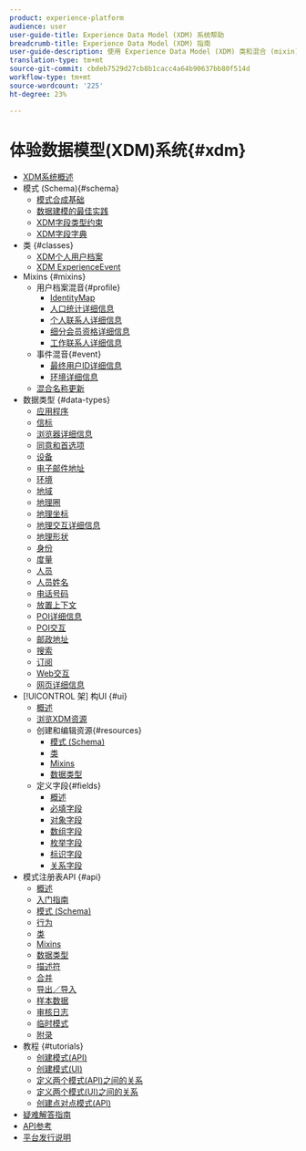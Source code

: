 ```yaml
---
product: experience-platform
audience: user
user-guide-title: Experience Data Model (XDM) 系统帮助
breadcrumb-title: Experience Data Model (XDM) 指南
user-guide-description: 使用 Experience Data Model (XDM) 类和混合 (mixin) 来标准化体验数据。
translation-type: tm+mt
source-git-commit: cbdeb7529d27cb8b1cacc4a64b90637bb80f514d
workflow-type: tm+mt
source-wordcount: '225'
ht-degree: 23%

---
```



# 体验数据模型(XDM)系统{#xdm}

* [XDM系统概述](home.md)
* 模式 (Schema){#schema}
   * [模式合成基础](schema/composition.md)
   * [数据建模的最佳实践](schema/best-practices.md)
   * [XDM字段类型约束](schema/field-constraints.md)
   * [XDM字段字典](schema/field-dictionary.md)
* 类 {#classes}
   * [XDM个人用户档案](./classes/individual-profile.md)
   * [XDM ExperienceEvent](./classes/experienceevent.md)
* Mixins {#mixins}
   * 用户档案混音{#profile}
      * [IdentityMap](./mixins/profile/identitymap.md)
      * [人口统计详细信息](./mixins/profile/person-details.md)
      * [个人联系人详细信息](./mixins/profile/personal-details.md)
      * [细分会员资格详细信息](./mixins/profile/segmentation.md)
      * [工作联系人详细信息](./mixins/profile/work-details.md)
   * 事件混音{#event}
      * [最终用户ID详细信息](./mixins/event/enduserids.md)
      * [环境详细信息](./mixins/event/environment-details.md)
   * [混合名称更新](./mixins/name-updates.md)
* 数据类型 {#data-types}
   * [应用程序](./data-types/application.md)
   * [信标](./data-types/beacon.md)
   * [浏览器详细信息](./data-types/browser-details.md)
   * [同意和首选项](./data-types/consents.md)
   * [设备](./data-types/device.md)
   * [电子邮件地址](./data-types/email-address.md)
   * [环境](./data-types/environment.md)
   * [地域](./data-types/geo.md)
   * [地理圈](./data-types/geo-circle.md)
   * [地理坐标](./data-types/geo-coordinates.md)
   * [地理交互详细信息](./data-types/geo-interaction-details.md)
   * [地理形状](./data-types/geo-shape.md)
   * [身份](./data-types/identity.md)
   * [度量](./data-types/measure.md)
   * [人员](./data-types/person.md)
   * [人员姓名](./data-types/person-name.md)
   * [电话号码](./data-types/phone-number.md)
   * [放置上下文](./data-types/place-context.md)
   * [POI详细信息](./data-types/poi-details.md)
   * [POI交互](./data-types/poi-interaction.md)
   * [邮政地址](./data-types/postal-address.md)
   * [ 搜索](./data-types/search.md)
   * [订阅](./data-types/subscription.md)
   * [Web交互](./data-types/web-interactions.md)
   * [网页详细信息](./data-types/webpage-details.md)
* [!UICONTROL 架] 构UI  {#ui}
   * [概述](./ui/overview.md)
   * [浏览XDM资源](./ui/explore.md)
   * 创建和编辑资源{#resources}
      * [模式 (Schema)](./ui/resources/schemas.md)
      * [类](./ui/resources/classes.md)
      * [Mixins](./ui/resources/mixins.md)
      * [数据类型](./ui/resources/data-types.md)
   * 定义字段{#fields}
      * [概述](./ui/fields/overview.md)
      * [必填字段](./ui/fields/required.md)
      * [对象字段](./ui/fields/object.md)
      * [数组字段](./ui/fields/array.md)
      * [枚举字段](./ui/fields/enum.md)
      * [标识字段](./ui/fields/identity.md)
      * [关系字段](./ui/fields/relationship.md)
* 模式注册表API {#api}
   * [概述](api/overview.md)
   * [入门指南](api/getting-started.md)
   * [模式 (Schema)](api/schemas.md)
   * [行为](api/behaviors.md)
   * [类](api/classes.md)
   * [Mixins](api/mixins.md)
   * [数据类型](api/data-types.md)
   * [描述符](api/descriptors.md)
   * [合并](api/unions.md)
   * [导出／导入](api/export-import.md)
   * [样本数据](api/sample-data.md)
   * [审核日志](api/audit-log.md)
   * [临时模式](api/ad-hoc.md)
   * [附录](api/appendix.md)
* 教程 {#tutorials}
   * [创建模式(API)](tutorials/create-schema-api.md)
   * [创建模式(UI)](tutorials/create-schema-ui.md)
   * [定义两个模式(API)之间的关系](tutorials/relationship-api.md)
   * [定义两个模式(UI)之间的关系](tutorials/relationship-ui.md)
   * [创建点对点模式(API)](tutorials/ad-hoc.md)
* [疑难解答指南](troubleshooting-guide.md)
* [API参考](https://www.adobe.io/apis/experienceplatform/home/api-reference.html#!acpdr/swagger-specs/schema-registry.yaml)
* [平台发行说明](https://www.adobe.com/go/platform-release-notes-en)